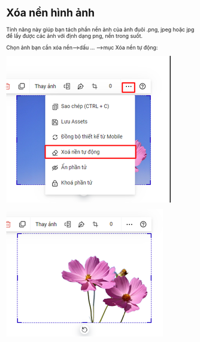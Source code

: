# Xóa nền hình ảnh

Tính năng này giúp bạn tách phần nền ảnh của ảnh đuôi .png, jpeg hoặc jpg để lấy được các ảnh với định dạng png, nền trong suốt.

Chọn ảnh bạn cần xóa nền-->dấu ... -->mục Xóa nền tự động:

![](<../../../.gitbook/assets/image (1129).png>)

![](<../../../.gitbook/assets/image (307).png>)
